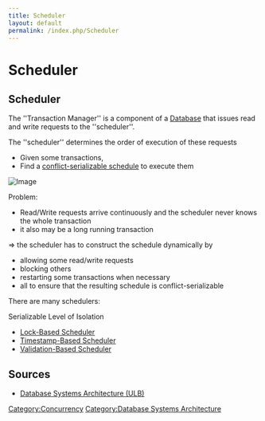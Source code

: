 ```yaml
---
title: Scheduler
layout: default
permalink: /index.php/Scheduler
---
```


# Scheduler

## Scheduler
The ''Transaction Manager'' is a component of a [Database](Database#Classical_DBMS_Architecture) that issues read and write requests to the ''scheduler''.

The ''scheduler'' determines the order of execution of these requests
- Given some transactions,  
- Find a [conflict-serializable schedule](Serializable_Schedule) to execute them

<img src="https://raw.github.com/alexeygrigorev/wiki-figures/master/ulb/dbsa/transaction-manager.png" alt="Image">

Problem:
- Read/Write requests arrive continuously and the scheduler never knows the whole transaction
- it also may be a long running transaction 

$\Rightarrow$ the scheduler has to construct the schedule dynamically by
- allowing some read/write requests 
- blocking others 
- restarting some transactions when necessary
- all to ensure that the resulting schedule is conflict-serializable

There are many schedulers:

Serializable Level of Isolation
- [Lock-Based Scheduler](Lock-Based_Scheduler)
- [Timestamp-Based Scheduler](Timestamp-Based_Scheduler)
- [Validation-Based Scheduler](Validation-Based_Scheduler)


## Sources
- [Database Systems Architecture (ULB)](Database_Systems_Architecture_(ULB))

[Category:Concurrency](Category_Concurrency)
[Category:Database Systems Architecture](Category_Database_Systems_Architecture)